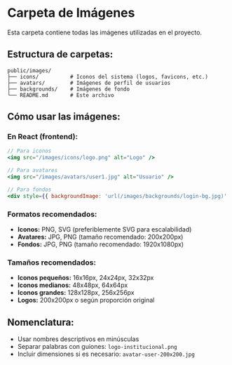 # Carpeta de Imágenes

Esta carpeta contiene todas las imágenes utilizadas en el proyecto.

## Estructura de carpetas:

```
public/images/
├── icons/          # Iconos del sistema (logos, favicons, etc.)
├── avatars/        # Imágenes de perfil de usuarios
├── backgrounds/    # Imágenes de fondo
└── README.md       # Este archivo
```

## Cómo usar las imágenes:

### En React (frontend):
```jsx
// Para iconos
<img src="/images/icons/logo.png" alt="Logo" />

// Para avatares
<img src="/images/avatars/user1.jpg" alt="Usuario" />

// Para fondos
<div style={{ backgroundImage: 'url(/images/backgrounds/login-bg.jpg)' }}>
```

### Formatos recomendados:
- **Iconos:** PNG, SVG (preferiblemente SVG para escalabilidad)
- **Avatares:** JPG, PNG (tamaño recomendado: 200x200px)
- **Fondos:** JPG, PNG (tamaño recomendado: 1920x1080px)

### Tamaños recomendados:
- **Iconos pequeños:** 16x16px, 24x24px, 32x32px
- **Iconos medianos:** 48x48px, 64x64px
- **Iconos grandes:** 128x128px, 256x256px
- **Logos:** 200x200px o según proporción original

## Nomenclatura:
- Usar nombres descriptivos en minúsculas
- Separar palabras con guiones: `logo-institucional.png`
- Incluir dimensiones si es necesario: `avatar-user-200x200.jpg` 